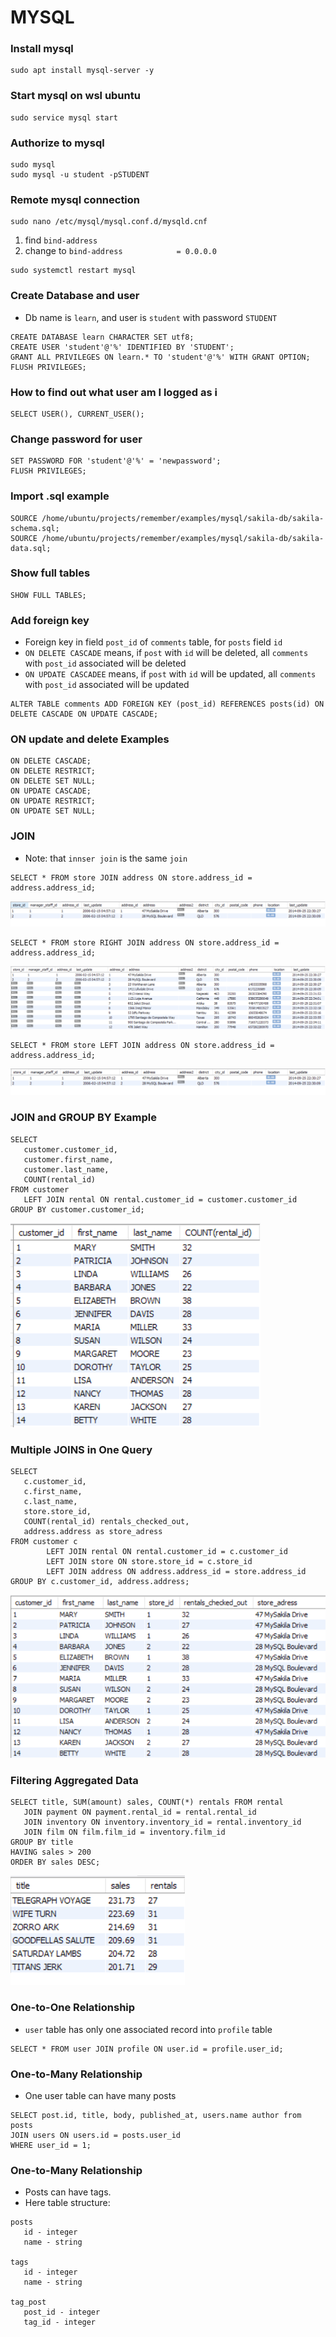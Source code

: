 # MYSQL

### Install mysql
```shell
sudo apt install mysql-server -y
 ```

### Start mysql on wsl ubuntu
```shell
sudo service mysql start
 ```

### Authorize to mysql
```shell
sudo mysql
sudo mysql -u student -pSTUDENT
 ```

### Remote mysql connection
```shell
sudo nano /etc/mysql/mysql.conf.d/mysqld.cnf
 ```
1) find `bind-address`
2) change to `bind-address            = 0.0.0.0`
 ```shell
sudo systemctl restart mysql
 ```

### Create Database and user
* Db name is `learn`, and user is `student` with password `STUDENT`
 ```mysql
CREATE DATABASE learn CHARACTER SET utf8;
CREATE USER 'student'@'%' IDENTIFIED BY 'STUDENT';
GRANT ALL PRIVILEGES ON learn.* TO 'student'@'%' WITH GRANT OPTION;
FLUSH PRIVILEGES;
 ```

### How to find out what user am I logged as i
 ```mysql
SELECT USER(), CURRENT_USER();
 ```

### Change password for user
 ```mysql
SET PASSWORD FOR 'student'@'%' = 'newpassword';
FLUSH PRIVILEGES;
 ```

### Import .sql example
 ```mysql
SOURCE /home/ubuntu/projects/remember/examples/mysql/sakila-db/sakila-schema.sql;
SOURCE /home/ubuntu/projects/remember/examples/mysql/sakila-db/sakila-data.sql;
 ```

### Show full tables
 ```mysql
 SHOW FULL TABLES;
 ```

### Add foreign key
* Foreign key in field `post_id` of `comments` table, for `posts` field `id`
* `ON DELETE CASCADE` means, if `post` with `id` will be deleted, all `comments` with `post_id` associated will be deleted 
* `ON UPDATE CASCADEE` means, if `post` with `id` will be updated, all `comments` with `post_id` associated will be updated 
 ```mysql
 ALTER TABLE comments ADD FOREIGN KEY (post_id) REFERENCES posts(id) ON DELETE CASCADE ON UPDATE CASCADE;
 ```

### ON update and delete Examples
 ```mysql
ON DELETE CASCADE;
ON DELETE RESTRICT;
ON DELETE SET NULL;
ON UPDATE CASCADE;
ON UPDATE RESTRICT;
ON UPDATE SET NULL;
 ```

### JOIN
* Note: that `innser join` is the same `join` 
 ```mysql
SELECT * FROM store JOIN address ON store.address_id = address.address_id;
 ```
<img alt="Simple Join Example" src=".\images\mysql_join.png" title="Join"/>

 ```mysql
SELECT * FROM store RIGHT JOIN address ON store.address_id = address.address_id;
 ```
<img alt="Simple Right Join Example" src=".\images\mysql_right_join.png" title="Join"/>

 ```mysql
SELECT * FROM store LEFT JOIN address ON store.address_id = address.address_id;
 ```
<img alt="Simple Left Join Example" src=".\images\mysql_left_join.png" title="Join"/>

### JOIN and GROUP BY Example
 ```mysql
SELECT 
    customer.customer_id, 
    customer.first_name, 
    customer.last_name, 
    COUNT(rental_id) 
FROM customer 
    LEFT JOIN rental ON rental.customer_id = customer.customer_id 
GROUP BY customer.customer_id;
 ```
<img alt="JOIN and GROUP BY Example" src=".\images\mysql_join_group_by.png" title="Join"/>

### Multiple JOINS in One Query
 ```mysql
SELECT
    c.customer_id,
    c.first_name,
    c.last_name,
    store.store_id,
    COUNT(rental_id) rentals_checked_out,
    address.address as store_adress
FROM customer c
         LEFT JOIN rental ON rental.customer_id = c.customer_id
         LEFT JOIN store ON store.store_id = c.store_id
         LEFT JOIN address ON address.address_id = store.address_id
GROUP BY c.customer_id, address.address;
 ```
<img alt="Multiple JOINS Example" src=".\images\mysql_multiple_joins.png" title="Join"/>

### Filtering Aggregated Data
 ```mysql
SELECT title, SUM(amount) sales, COUNT(*) rentals FROM rental
    JOIN payment ON payment.rental_id = rental.rental_id
    JOIN inventory ON inventory.inventory_id = rental.inventory_id
    JOIN film ON film.film_id = inventory.film_id
GROUP BY title
HAVING sales > 200
ORDER BY sales DESC;
 ```
<img alt="Multiple JOINS Example" src=".\images\mysql_filtering_aggregated_data.png" title="Join"/>

### One-to-One Relationship
* `user` table has only one associated record into `profile` table
 ```mysql
SELECT * FROM user JOIN profile ON user.id = profile.user_id;
```

### One-to-Many Relationship
* One user table can have many posts
 ```mysql
SELECT post.id, title, body, published_at, users.name author from posts
JOIN users ON users.id = posts.user_id
WHERE user_id = 1;
 ```

### One-to-Many Relationship
* Posts can have tags.
* Here table structure:
 ```
posts
    id - integer
    name - string
 
tags
    id - integer
    name - string
 
tag_post
    post_id - integer
    tag_id - integer
 ```
